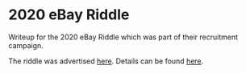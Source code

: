 # 2020 eBay Riddle

Writeup for the 2020 eBay Riddle which was part of their recruitment campaign.

The riddle was advertised [here](https://rnd.ebay.co.il/riddle/). Details can be found [here](https://www.calcalist.co.il/local/articles/0,7340,L-3867974,00.html).